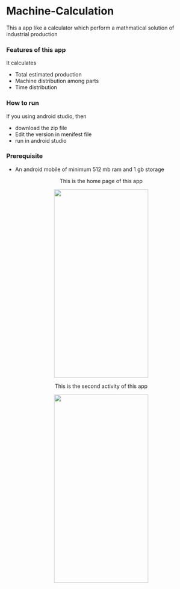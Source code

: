 # Machine-Calculation

This a app like a calculator which perform a mathmatical solution of industrial production

### Features of this app 

It calculates 
* Total estimated production
* Machine distribution among parts
* Time distribution

### How to run 

If you using android studio, then 
* download the zip file
* Edit the version in menifest file
* run in android studio

### Prerequisite 
*  An android mobile of minimum 512 mb ram and 1 gb storage
<p align = "center">
This is the home page of this app </p>
<p align = "center">
  <img src="https://user-images.githubusercontent.com/61360727/97668299-d8905700-1aab-11eb-8614-e1b06128f3f4.jpg" data-canonical-       src="https://gyazo.com/eb5c5741b6a9a16c692170a41a49c858.png" width="250" height="500" />

<p align ="center">
This is the second activity of this app </p>
<p align = "center">
  <img src="https://user-images.githubusercontent.com/61360727/97668465-391f9400-1aac-11eb-805d-595b6bf75a4e.jpg" data-canonical-src="https://gyazo.com/eb5c5741b6a9a16c692170a41a49c858.png" width="250" height="500" />

